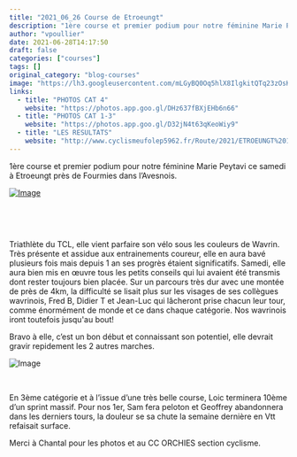 ```yaml
---
title: "2021_06_26 Course de Etroeungt"
description: "1ère course et premier podium pour notre féminine Marie Peytavi ce samedi à Etroeungt près de Fourmies dans l’Avesnois."
author: "vpoullier"
date: 2021-06-28T14:17:50
draft: false
categories: ["courses"]
tags: []
original_category: "blog-courses"
image: "https://lh3.googleusercontent.com/mLGyBQ0Oq5hlX8IlgkitQTq23zOsKPePtChMFDn5ONMncMPdfrLj9xzYK4XWlqjs5-GBu6StrxunI4Yrv8oRLfXW35A5vZsgqGKDzw688GitbE6F6Dj3UMTiSj3ndav2HlC1uZIf3QgkuLr3ucyIORwMAAccbcLUHC9NLejNCPu09F_b326ZTIOPDNvXOm756l9iTLA0UIAkzcK2qInUbyhlL3cxwhRO4u8O8epK-IW474vO8EdNKbp8Vp7THZFemafLsBwH5H562Ri6k9Bn2bUBSw0qLBoyvpcQ7fbN10kd2vlYTv6Hw4oLc0l3dd9PU4i4j5tgeF517nPCRJwkPgLhPsO2OpfPtOezafwyhfMX8Ia7FHYMowGlP16Ozl_npweMpMwWjarJnW9Fx-KYo0rq9aT_5Lmq4YLNLd0o_rL1eulvUKwGapnEVytWpxOiMXVEQ2wB_1adwvm84ioyYWyannwU_8PMwrN2L_rVjczpmnM9FqwQY2cmBozK6Tjhnr0HeDG_3ilNEEBjJsozQqGuzPJU_9It5dOnSXNPGnC-19F8Sk_yTH8Ysw5chulirqolvvBWVbfWfdoy-Zvz4MVxCLICk3fuPLfyMPrzvO_ME-BLUFEoYes_u5BCMjTWjfMPiBYkbizjCQQ_JiL8kw4JhaHlD1mc3y89JjxQD9D_2mHxL4WdEgomL_RtPemek02nr6lF2s2PrOC1RMU6ydJ8wQ=w1250-h937-no?authuser=0"
links:
  - title: "PHOTOS CAT 4"
    website: "https://photos.app.goo.gl/DHz637fBXjEHb6n66"
  - title: "PHOTOS CAT 1-3"
    website: "https://photos.app.goo.gl/D32jN4t63qKeoWiy9"
  - title: "LES RESULTATS"
    website: "http://www.cyclismeufolep5962.fr/Route/2021/ETROEUNGT%201/Classements.pdf"
---
```


1ère course et premier podium pour notre féminine Marie Peytavi ce samedi à Etroeungt près de Fourmies dans l’Avesnois.

<!--more-->

[![Image](https://lh3.googleusercontent.com/amksJm2_H6zq8sF-NLZXKfXhAlgD0bjJMEm3iQ2bCkRUsiXTJoO0XlvKl-5ylYoYxJ3BYKVykreqSupkk8kb-qGiowNsnDnjaudZ2xnKNTVC0w1ycRQKRh00QJbF1ac8b4Q0PeiRqJaSSuMQwrcdDx5kqmBBc7nib7tmrrLl85d9v_pzFJf5gHISLQtzD3VPoi83ygoyL5BGyuwF84kWr2TmWxAG2oKl0uI42bLJJkpztZguHebeiGfaoqYBt0afR2BpGCbVcwN3naNTOo56TEIio9rV0Kk224TH73Fqb9dneMHs8r6hkafuvrc2DU5LAcNBhcV8yQ55XZuHR5Adi1dHCn4RV9jJLmkrV2bHEQL6jgLwcPB57gKZtSjNwNqQ55pr5nyHOq-7z8WgH8WgZv97a3uENTwajORJZRHQqjYM28TfukBZgAY8ADtbqyWwh0HYJWtk3856FK9FETBd7xj-Gu82De8SVHlOhNE3PuSRONNfisR6_dWkVCux_ViVp90NTyNekRjdOUNr0IU0sYVopk2l8j0doAX1k5PYGO4gGJECqwszWV8cCMdByr-pGkAcEKUFMmmXfiVMD0ObfIuG53Ea1GU6zm2gaHveWATPY1QnR_KocrKsSfNz3IDdtUKnjZv55X2Phy9uUDDPdjmIPH-gFoQgrigIfHj0wPdnAyxadUjfrHIvfoEvgJano_2AR3KZ3EHETylgqe-AQ2DBxQ=w704-h937-no?authuser=0)](https://lh3.googleusercontent.com/amksJm2_H6zq8sF-NLZXKfXhAlgD0bjJMEm3iQ2bCkRUsiXTJoO0XlvKl-5ylYoYxJ3BYKVykreqSupkk8kb-qGiowNsnDnjaudZ2xnKNTVC0w1ycRQKRh00QJbF1ac8b4Q0PeiRqJaSSuMQwrcdDx5kqmBBc7nib7tmrrLl85d9v_pzFJf5gHISLQtzD3VPoi83ygoyL5BGyuwF84kWr2TmWxAG2oKl0uI42bLJJkpztZguHebeiGfaoqYBt0afR2BpGCbVcwN3naNTOo56TEIio9rV0Kk224TH73Fqb9dneMHs8r6hkafuvrc2DU5LAcNBhcV8yQ55XZuHR5Adi1dHCn4RV9jJLmkrV2bHEQL6jgLwcPB57gKZtSjNwNqQ55pr5nyHOq-7z8WgH8WgZv97a3uENTwajORJZRHQqjYM28TfukBZgAY8ADtbqyWwh0HYJWtk3856FK9FETBd7xj-Gu82De8SVHlOhNE3PuSRONNfisR6_dWkVCux_ViVp90NTyNekRjdOUNr0IU0sYVopk2l8j0doAX1k5PYGO4gGJECqwszWV8cCMdByr-pGkAcEKUFMmmXfiVMD0ObfIuG53Ea1GU6zm2gaHveWATPY1QnR_KocrKsSfNz3IDdtUKnjZv55X2Phy9uUDDPdjmIPH-gFoQgrigIfHj0wPdnAyxadUjfrHIvfoEvgJano_2AR3KZ3EHETylgqe-AQ2DBxQ=w704-h937-no?authuser=0)

&nbsp;

&nbsp;

Triathlète du TCL, elle vient parfaire son vélo sous les couleurs de Wavrin. Très présente et assidue aux entrainements coureur, elle en aura bavé plusieurs fois mais depuis 1 an ses progrès étaient significatifs.&nbsp;Samedi, elle aura bien mis en œuvre tous les petits conseils qui lui avaient été transmis dont rester toujours bien placée. Sur un parcours très dur avec une montée de près de 4km, la difficulté se lisait plus sur les visages de ses collègues wavrinois, Fred B, Didier T et Jean-Luc qui lâcheront prise chacun leur tour, comme énormément de monde et ce dans chaque catégorie. Nos wavrinois iront toutefois jusqu'au bout! 

Bravo à elle, c’est un bon début et connaissant son potentiel, elle devrait gravir repidement les 2 autres marches. 

![Image](https://lh3.googleusercontent.com/3e_oEgUpHgmYbkAmGWbPRs93benkpoF417zlT_FEqhuYoCKvxuVLmqs9KnbERH7w2PiWB2kzTKMl9d_aXJEEQb567C6bX0cDJp07E5ZvRV-qcnDOAQdSovT8N22xYs8RW6zvgUPtqbXunpxmDAkx2coGDZQ05LTB1FVRyv5kcEpRU68WFvmjC5CIXDk7e8c1-rdmA0YDc147e3DDs0_NdBIC5HheCQ-ba5QsBTvZVQXWVubkL_vPqDxHDpCTzL_m5wArW_lre6x3iwBLnf3_JLgarEFZ19ju_i4XKeD8liTTw760HiHRWfbYY_sGcT_gCf_EsHqNgsvru1amuwv-YcPwrOaxO48xTmj3A7VjCJNXlu25Aa57LdUUFmVKjyatl6vq8M3gjgn3gPogzwxC6fhyGzDjWv4tyTG4-OxXEbku6ALWfFhsCFVUsgBsi95sYSzr-2Y7gk7z1oYzvOsrKrOPuFn88HYDiEd7n0sPI50uW3Brn8WYDFcPN4IY_jgsBjyrfaGqPCrwBQ0cN-Bzvrl0Dwr23txb1VvJHJcu103PmhTNZY9JSh3toNiNcu-24PSzuMHv-BSd6-NBPh3NxyRMuU7rfA-7UfF4r6q8ANr8BsUdH3g9sjKhF_ah31ZJ3ht7VvtTqfbKgapR22CgOhrNbQFQFLTRYmRGtaB_7NIJcmqofNKO0WSqgX0IN7Ua935h7v_2fCQL-TUOu14e-tr8jA=w1080-h810-no?authuser=0)

&nbsp;

En 3ème&nbsp;catégorie et à l’issue d’une très belle course, Loic terminera 10ème d’un sprint massif. Pour nos 1er, Sam fera peloton et Geoffrey abandonnera dans les derniers tours, la douleur se sa chute la semaine dernière en Vtt refaisait surface.

Merci à Chantal pour les photos et au CC ORCHIES section cyclisme.